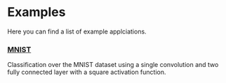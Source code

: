 # Examples

Here you can find a list of example applciations.

### [MNIST](./MNIST)

Classification over the MNIST dataset using a single convolution and two fully connected layer with a square activation function.

